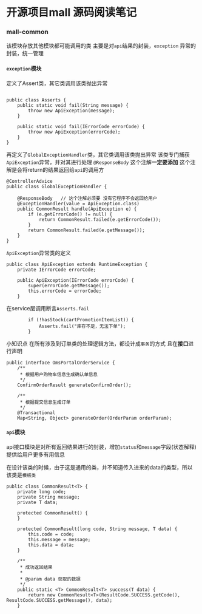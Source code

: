# 开源项目mall 源码阅读笔记
### mall-common 
该模块存放其他模块都可能调用的类 主要是对`api`结果的封装，`exception` 异常的封装，统一管理   

#### `exception`模块
定义了Assert类，其它类调用该类抛出异常
```

public class Asserts {
    public static void fail(String message) {
        throw new ApiException(message);
    }

    public static void fail(IErrorCode errorCode) {
        throw new ApiException(errorCode);
    }
}
```
再定义了`GlobalExceptionHandler`类，其它类调用该类抛出异常 该类专门捕获`ApiException`异常，并对其进行处理
`@ResponseBody` 这个注解**一定要添加** 这个注解是会将return的结果返回给`api`的调用方
```
@ControllerAdvice
public class GlobalExceptionHandler {

    @ResponseBody   // 这个注解必须要 没有它程序不会返回给用户
    @ExceptionHandler(value = ApiException.class)
    public CommonResult handle(ApiException e) {
        if (e.getErrorCode() != null) {
            return CommonResult.failed(e.getErrorCode());
        }
        return CommonResult.failed(e.getMessage());
    }
}
```
`ApiException`异常类的定义
```
public class ApiException extends RuntimeException {
    private IErrorCode errorCode;

    public ApiException(IErrorCode errorCode) {
        super(errorCode.getMessage());
        this.errorCode = errorCode;
    }
```
在service层调用断言`Asserts.fail`
```
        if (!hasStock(cartPromotionItemList)) {
            Asserts.fail("库存不足，无法下单");
        }
```
小知识点 在所有涉及到订单类的处理逻辑方法，都设计成`事务`的方式  且在**接口**进行声明
```
public interface OmsPortalOrderService {
    /**
     * 根据用户购物车信息生成确认单信息
     */
    ConfirmOrderResult generateConfirmOrder();

    /**
     * 根据提交信息生成订单
     */
    @Transactional
    Map<String, Object> generateOrder(OrderParam orderParam);
```
#### `api`模块
api接口模块是对所有返回结果进行的封装，增加`status`和`message`字段(状态解释)  提供给用户更多有用信息

在设计该类的时候，由于这是通用的类，并不知道传入进来的data的类型，所以该类是`模板类`
```
public class CommonResult<T> {
    private long code;
    private String message;
    private T data;

    protected CommonResult() {
    }

    protected CommonResult(long code, String message, T data) {
        this.code = code;
        this.message = message;
        this.data = data;
    }

    /**
     * 成功返回结果
     *
     * @param data 获取的数据
     */
    public static <T> CommonResult<T> success(T data) {
        return new CommonResult<T>(ResultCode.SUCCESS.getCode(), ResultCode.SUCCESS.getMessage(), data);
    }
    
```




